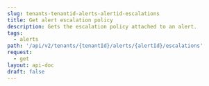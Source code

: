 ```yaml
---
slug: tenants-tenantid-alerts-alertid-escalations
title: Get alert escalation policy
description: Gets the escalation policy attached to an alert.
tags:
  - alerts
path: '/api/v2/tenants/{tenantId}/alerts/{alertId}/escalations'
request:
  - get
layout: api-doc
draft: false
---
```

